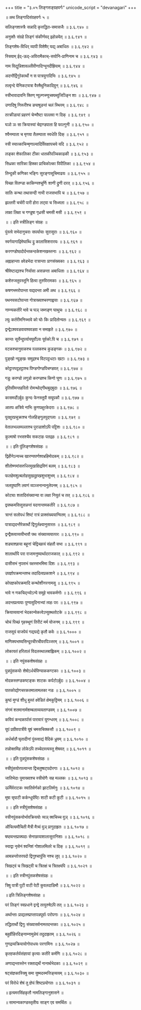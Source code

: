 +++
title = "३.०५ लिङ्गसङ्ग्रहवर्गः"
unicode_script = "devanagari"
+++

॥ अथ लिङ्गादिसंग्रहवर्गः ५ ॥

सलिङ्गशास्त्रैः सन्नादि कृत्तद्धित-समासजैः ॥ ३.६.९४० ॥

अनुक्तैः संग्रहे लिङ्गं संकीर्णवद् इहोन्नयेत् ॥ ३.६.९४१ ॥

लिङ्गशेष-विधिर् व्यापी विशेषैर् यद्य् अबाधितः ॥ ३.६.९४२ ॥

स्त्रियाम् ईद्-ऊद्-अविरामैकाच्-सयोनि-प्राणिनाम च ॥ ३.६.९४३ ॥

नाम विद्युन्निशावल्लीवीणादिग्भूनदीह्रियाम् ॥ ३.६.९४४ ॥

अदन्तैर्द्विगुरेकार्थो न स पात्रयुगादिभिः ॥ ३.६.९४५ ॥

तल्वृन्दे येनिकट्यत्रा वैरमैथुनिकादिवुन् ॥ ३.६.९४६ ॥

स्त्रीभावादावनि क्तिण् ण्वुल्णच्ण्वुच्क्यब्युजिञ्ङ्नि शाः ॥ ३.६.९४७ ॥

उणादिषु निरूरीश्च ङ्याषूडन्तं चलं स्थिरम् ॥ ३.६.९४८ ॥

तत्क्रीडायां प्रहरणं चेन्मौष्टा पाल्लवा ण दिक् ॥ ३.६.९४९ ॥

घञो ञः सा क्रियास्यां चेद्दाण्डपाता हि फाल्गुनी ॥ ३.६.९५० ॥

श्यैनम्पाता च मृगया तैलम्पाता स्वधेति दिक् ॥ ३.६.९५१ ॥

स्त्री स्यात्काचिन्मृणाल्यादिर्विवक्षापचये यदि ॥ ३.६.९५२ ॥

लङ्का शेफालिका टीका धातकीपञ्चिकाढकी ॥ ३.६.९५३ ॥

सिध्रका सारिका हिक्का प्राचिकोल्का पिपीलिका ॥ ३.६.९५४ ॥

तिन्दुकी कणिका भङ्गिः सुरङ्गासूचिमाढयः ॥ ३.६.९५५ ॥

पिच्छा वितण्डा काकिण्यश्चूर्णिः शाणी द्रुणी दरत् ॥ ३.६.९५६ ॥

सातिः कन्था तथासन्दी नाभी राजसभापि च ॥ ३.६.९५७ ॥

झल्लरी चर्चरी पारी होरा लट्वा च सिध्मला ॥ ३.६.९५८ ॥

लाक्षा लिक्षा च गण्डूषा गृध्रसी चमसी मसी ॥ ३.६.९५९ ॥

॥ । इति स्त्रीलिङ्ग संग्रहः ॥

पुंस्त्वे सभेदानुचराः सपर्यायाः सुरासुराः ॥ ३.६.९६० ॥

स्वर्गयागाद्रिमेघाब्धि द्रु कालासिशरारयः ॥ ३.६.९६१ ॥

करगण्डोष्ठदोर्दन्तकन्ठकेशनखस्तनाः ॥ ३.६.९६२ ॥

अह्नाहान्ताः क्ष्वेडभेदा रात्रान्ताः प्रागसंख्यकाः ॥ ३.६.९६३ ॥

श्रीवेष्टाद्याश्च निर्यासा असन्नन्ता अबाधिताः ॥ ३.६.९६४ ॥

कशेरुजतुवस्तूनि हित्वा तुरुविरामकाः ॥ ३.६.९६५ ॥

कषणभमरोपान्ता यद्यदन्ता अमी अथ ॥ ३.६.९६६ ॥

पथनयसटोपान्ता गोत्राख्याश्चरणाह्वयाः ॥ ३.६.९६७ ॥

नाम्न्यकर्तरि भावे च घञ् जब्नङ्ण घाथुचः ॥ ३.६.९६८ ॥

ल्युः कर्तरीमनिच्भावे को घोः किः प्रादितोन्यतः ॥ ३.६.९६९ ॥

द्वन्द्वेऽश्ववडवावश्ववडवा न समाहृते ॥ ३.६.९७० ॥

कान्तः सूर्येन्दुपर्यायपूर्वोऽयः पूर्वको.पि च ॥ ३.६.९७१ ॥

वटकश्चानुवाकश्च रल्लकश्च कुडङ्गकः ॥ ३.६.९७२ ॥

पुङ्खो न्यूङ्खः समुद्रश्च विटपट्टधटाः खटाः ॥ ३.६.९७३ ॥

कोट्टारघट्टहट्टाश्च पिण्डगोण्डपिचण्डवत् ॥ ३.६.९७४ ॥

गडुः करण्डो लगुडो करण्डश्च किणो घुणः ॥ ३.६.९७५ ॥

दृतिसीमन्तहरितो रोमन्थोद्गीथबुद्बुदाः ॥ ३.६.९७६ ॥

कासमर्दोऽर्बुदः कुन्दः फेनस्तूपौ सयूपकौ ॥ ३.६.९७७ ॥

आतपः क्षत्रिये नाभिः कुणपक्षुरकेदराः ॥ ३.६.९७८ ॥

पूरक्षुरप्रचुक्राश्च गोलहिङ्गुलपुद्गलाः ॥ ३.६.९७९ ॥

वेतालभल्लमल्लाश्च पुराडाशोऽपि पट्टिशः ॥ ३.६.९८० ॥

कुल्माषो रभसश्चैव सकटाहः पतद्रहः ॥ ३.६.९८१ ॥

॥ । इति पुंलिङ्गशेषसंग्रहः ॥

द्विहीनेऽन्यच्च खारण्यपर्णश्वभ्रहिमोदकम् ॥ ३.६.९८२ ॥

शीतोष्णमांसरुधिरमुखाक्षिद्रविणं बलम् ॥ ३.६.९८३ ॥

फलहेमशुल्बलोहसुखदुह्खशुभाशुभम् ॥ ३.६.९८४ ॥

जलपुष्पाणि लवणं व्यञ्जनान्यनुलेपनम् ॥ ३.६.९८५ ॥

कोट्याः शतादिसंख्यान्या वा लक्षा नियुतं च तत् ॥ ३.६.९८६ ॥

द्वयष्कमसिसुसन्नन्तं यदनान्तमकर्तरि ॥ ३.६.९८७ ॥

त्रान्तं सलोपधं शिष्टं रात्रं प्राक्संख्ययान्वितम् ॥ ३.६.९८८ ॥

पात्राद्यदन्तैरेकार्थो द्विगुर्लक्ष्यानुसारतः ॥ ३.६.९८९ ॥

द्वन्द्वैक्त्वाव्ययीभावौ पथः संख्याव्ययात्परः ॥ ३.६.९९० ॥

शड्याश्छाया बहूनां चेद्विच्छायं संहतौ सभा ॥ ३.६.९९१ ॥

शालार्थापि परा राजामनुष्यार्थादराजकात् ॥ ३.६.९९२ ॥

दासीसभं नृपसभं रक्षस्सभमिमा दिशः ॥ ३.६.९९३ ॥

उपज्ञोपक्रमान्तश्च तदादित्वप्रकाशने ॥ ३.६.९९४ ॥

कोपज्ञकोपक्रमादि कन्थोशीनरनामसु ॥ ३.६.९९५ ॥

भावे न णकचिद्भ्योऽन्ये समूहे भावकर्मणोः ॥ ३.६.९९६ ॥

अदन्तप्रत्ययाः पुण्यसुदिनाभ्यां त्वहः परः ॥ ३.६.९९७ ॥

क्रियाव्ययानां भेदकान्येकत्वेऽप्युक्थतोटके ॥ ३.६.९९८ ॥

चोचं पिच्छं गृहस्थूणं तिरीटं मर्म योजनम् ॥ ३.६.९९९ ॥

राजसूयं वाजपेयं गद्यपद्ये कृतौ कवेः ॥ ३.६.१००० ॥

माणिक्यभाष्यसिन्दूरचीरचीवरपिञ्जरम् ॥ ३.६.१००१ ॥

लोकायतं हरितालं विदलस्थालबाह्लिकम् ॥ ३.६.१००२ ॥

॥ । इति नपुंसकशेषसंग्रहः ॥

पुन्नपुंसकयोः शेषोऽर्धर्चपिण्याककण्टकाः ॥ ३.६.१००३ ॥

मोदकस्तण्डकष्टङ्कः शाटकः कर्पटोऽर्बुदः ॥ ३.६.१००४ ॥

पातकोद्योगचरकतमालामलका नडः ॥ ३.६.१००५ ॥

कुष्ठं मुण्डं शीधु बुस्तं क्ष्वेडितं क्षेमकुट्टिमम् ॥ ३.६.१००६ ॥

संगमं शतमानार्मशम्बलाव्ययताण्डवम् ॥ ३.६.१००७ ॥

कवियं कन्दकार्पासं पारावारं युगन्धरम् ॥ ३.६.१००८ ॥

यूपं प्रग्रीवपात्रीवे यूषं चमसचिक्कसौ ॥ ३.६.१००९ ॥

अर्धर्चादौ घृतादीनां पुंस्त्वाद्यं वैदिकं ध्रुवम् ॥ ३.६.१०१० ॥

तन्नोक्तमिह लोकेऽपि तच्चेदस्त्यस्तु शेषवत् ॥ ३.६.१०११ ॥

॥ । इति पुन्नपुंसकशेषसंग्रहः ॥

स्त्रीपुंसयोरपत्यान्ता द्विचतुष्षट्पदोरगाः ॥ ३.६.१०१२ ॥

जातिभेदाः पुमाख्याश्च स्त्रीयोगैः सह मल्लकः ॥ ३.६.१०१३ ॥

ऊर्मिर्वराटकः स्वातिर्वर्णको झाटलिर्मनुः ॥ ३.६.१०१४ ॥

मूषा सृपाटी कर्कन्धूर्यष्टिः शाटी कटी कुटी ॥ ३.६.१०१५ ॥

॥ । इति स्त्रीपुंसशेषसंग्रहः ॥

स्त्रीनपुंसकयोर्भावक्रिययोः व्यञ् क्वचिच्च वुञ् ॥ ३.६.१०१६ ॥

औचित्यमौचिती मैत्री मैत्र्यं वुञ् प्रागुदाहृतः ॥ ३.६.१०१७ ॥

षष्ठ्यन्तप्राक्पदाः सेनाछायाशालासुरानिशाः ॥ ३.६.१०१८ ॥

स्याद्वा नृसेनं श्वनिशं गोशालमितरे च दिक् ॥ ३.६.१०१९ ॥

आबन्नन्तोत्तरपदो द्विगुश्चापुंसि नश्च लुप् ॥ ३.६.१०२० ॥

त्रिखट्वं च त्रिखट्वी च त्रितक्षं च त्रितक्ष्यपि ॥ ३.६.१०२१ ॥

॥ । इति स्त्रीनपुंसकशेषसंग्रहः ॥

त्रिषु पात्री पुटी वाटी पेटी कुवलदाडिमौ ॥ ३.६.१०२२ ॥

॥ इति त्रिलिङ्गशेषसंग्रहः ॥

परं लिङ्गं स्वप्रधाने द्वन्द्वे तत्पुरुषेऽपि तत् ॥ ३.६.१०२३ ॥

अर्थान्ताः प्राद्यलम्प्राप्तापन्नपूर्वाः परोपगाः ॥ ३.६.१०२४ ॥

तद्धितार्थो द्विगुः संख्यासर्वनामतदन्तकाः ॥ ३.६.१०२५ ॥

बहुर्व्रीहिरदिङ्नाम्नामुन्नेयं तदुदाहृतम् ॥ ३.६.१०२६ ॥

गुणद्रव्यक्रियायोगोपाधयः परगामिनः ॥ ३.६.१०२७ ॥

कृतह्कर्तर्यसंज्ञायां कृत्याः कर्तरि कर्मणि ॥ ३.६.१०२८ ॥

अणाद्यन्तास्तेन रक्ताद्यर्थे नानार्थभेदकाः ॥ ३.६.१०२९ ॥

षट्संज्ञकास्त्रिषु समा युष्मदस्मत्तिङ्व्ययम् ॥ ३.६.१०३० ॥

परं विरोधे शेषं तु ज्ञेयं शिष्टप्रयोगतः ॥ ३.६.१०३१ ॥

॥ इत्यमरसिंहकृतौ नामलिङ्गानुशासने ॥

॥ सामान्यकाण्डस्तृतीयः साङ्ग एव समर्थितः ॥